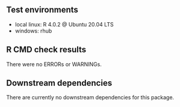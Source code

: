 ## Test environments
* local linux: R 4.0.2 @ Ubuntu 20.04 LTS
* windows: rhub

## R CMD check results
There were no ERRORs or WARNINGs. 

## Downstream dependencies
There are currently no downstream dependencies for this package.




